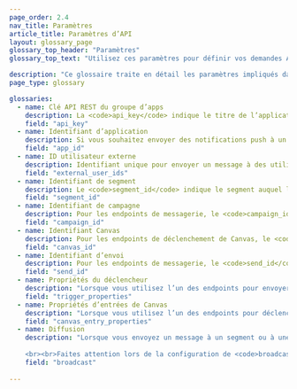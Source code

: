 ```yaml
---
page_order: 2.4
nav_title: Paramètres
article_title: Paramètres d’API
layout: glossary_page
glossary_top_header: "Paramètres"
glossary_top_text: "Utilisez ces paramètres pour définir vos demandes API. Les paramètres dont vous avez besoin soient affichés sous les endpoints, mais cette liste exhaustive vous donnera plus d’informations sur leurs nuances et autres spécifications."

description: "Ce glossaire traite en détail les paramètres impliqués dans la réalisation des demandes API." 
page_type: glossary

glossaries:
  - name: Clé API REST du groupe d’apps
    description: La <code>api_key</code> indique le titre de l’application avec laquelle les données de cette demande sont associées et authentifie le demandeur comme quelqu’un qui est autorisé à envoyer des messages à l’application. Elle doit être incluse dans chaque demande comme en-tête d’autorisation HTTP. Elle se trouve dans la section <strong>Developer Console (Console du développeur)</strong> du tableau de bord de Braze.
    field: "api_key"
  - name: Identifiant d’application
    description: Si vous souhaitez envoyer des notifications push à un ensemble de jetons de périphérique (plutôt qu’à des utilisateurs), vous devez indiquer au nom de quelle application spécifique vous envoyez le message. Dans ce cas, vous fournirez l’identifiant d’application approprié dans un objet de jeton. Elle se trouve dans la section <strong>Developer Console (Console du développeur)</strong> du tableau de bord de Braze.
    field: "app_id"
  - name: ID utilisateur externe
    description: Identifiant unique pour envoyer un message à des utilisateurs spécifiques. Cet identifiant doit être identique à celui que vous avez défini dans le SDK Braze. Pour l’envoi du message, vous ne pouvez cibler que les utilisateurs qui ont déjà été identifiés via le SDK ou l’API utilisateur. Un maximum de 50 ID utilisateur externes est autorisé par demande. <br> <br> Pour les endpoints de déclenchement de campagne, si vous fournissez ce champ, les critères seront superposés avec les segments de la campagne et seuls les utilisateurs qui figurent dans la liste des ID d’utilisateur externe et le segment de la campagne recevront le message.
    field: "external_user_ids"
  - name: Identifiant de segment
    description: Le <code>segment_id</code> indique le segment auquel le message doit être envoyé. Vous trouverez l’identifiant de segment de chacun des segments que vous avez créés dans la section <strong>Developer Console (Console du développeur)</strong> du tableau de bord de Braze. <br> <br> Pour les endpoints de message, si vous fournissez un identifiant de segment et une liste d’ID d’utilisateur externe dans une demande de messagerie unique, les critères seront superposés et seuls les utilisateurs qui se trouvent dans la liste des ID d’utilisateur externe et dans le segment fourni recevront le message.
    field: "segment_id"
  - name: Identifiant de campagne
    description: Pour les endpoints de messagerie, le <code>campaign_id</code> indique la campagne API dans laquelle l’analyse d’un message doit être suivie. Vous trouverez l’identifiant de campagne de chacune des campagnes que vous avez créées dans la section <strong>Developer Console (Console du développeur)</strong> du tableau de bord de Braze. Si vous fournissez un identifiant de campagne dans le corps de la demande, vous devez indiquer <code>message_variation_id</code> dans chacun des objets de message affichant la variante représentée de votre campagne. <br> <br> Pour les endpoints de déclenchement de campagne, le <code>campaign_id</code> indique l’ID API de la campagne à déclencher. Ce champ est obligatoire pour toutes les demandes d’endpoint de déclenchement.
    field: "campaign_id"
  - name: Identifiant Canvas
    description: Pour les endpoints de déclenchement de Canvas, le <code>canvas_id</code> indique l’identifiant du Canvas à déclencher ou à planifier. Ce champ est obligatoire pour toutes les demandes d’endpoint de déclenchement.
    field: "canvas_id"
  - name: Identifiant d’envoi
    description: Pour les endpoints de messagerie, le <code>send_id</code> indique la campagne API dans laquelle l’analyse d’un message doit être suivie. L’<code>send_id</code> vous permet de récupérer des analyses pour une instance spécifique d’une campagne envoyée via l’endpoint <code>sends/data_series</code>. Les API et campagnes déclenchées par API qui sont envoyées en tant que diffusion génèrent automatiquement un identifiant d’envoi si un identifiant d’envoi n’est pas fourni. <br> <br> Si vous souhaitez spécifier votre propre <code>send_id</code>, vous devrez d’abord en créer un via l’endpoint <code>sends/id/create</code>. L’<code>send_id</code> doit comporter tous les caractères ASCII et au maximum 64 caractères.  Vous pouvez réutiliser un identifiant d’envoi sur plusieurs envois de la même campagne si vous souhaitez regrouper les analyses de ces envois. <br> <br> Notez que le suivi <code>send_id</code> n’est pas disponible pour les e-mails envoyés via Mailjet. <br> <br> Les conversions de campagne sont attribuées au dernier <code>send_id</code> suivi que l’utilisateur a reçu dans le cadre de cette campagne, à moins que le dernier envoi qu’il ait reçu n’ait pas été suivi.
    field: "send_id"
  - name: Propriétés du déclencheur
    description: "Lorsque vous utilisez l’un des endpoints pour envoyer une campagne avec une livraison déclenchée par API, vous pouvez fournir un mappage de clés et des valeurs pour personnaliser votre message. Si vous faites une demande API qui contient un objet dans <code>\"trigger_properties\"</code>, les valeurs de cet objet peuvent alors être référencées dans votre modèle de message sous l’espace de nom <code>api_trigger_properties</code>. <br> <br> Par exemple, une requête avec <code>\"trigger_properties\" : {\"product_name\" : \"shoes\", \"product_price\" : 79.99}</code> pourrait inclure le terme \" chaussures \" à un message en ajoutant <code>{{api_trigger_properties.${product_name}}}</code>."
    field: "trigger_properties"
  - name: Propriétés d’entrées de Canvas
    description: "Lorsque vous utilisez l’un des endpoints pour déclencher ou programmer un Canvas via l’API, vous pouvez fournir une carte des clés et des valeurs pour personnaliser les messages envoyés dès les premières étapes de votre Canvas, dans l’espace de nom <code>\"canvas_entry_properties\"</code>. <br> <br> Par exemple, une requête avec <code>\"canvas_entry_properties\" : {\"product_name\" : \"shoes\", \"product_price\" : 79.99}</code> pourrait inclure le terme \" chaussures \" à un message en ajoutant <code>{{canvas_entry_properties.${product_name}}}</code>."
    field: "canvas_entry_properties"
  - name: Diffusion
    description: "Lorsque vous envoyez un message à un segment ou à une audience de campagne à l’aide d’un endpoint API, Braze vous demande de définir explicitement si votre message est une \"diffusion\" à un grand groupe d’utilisateurs en ajoutant un boolean <code>broadcast</code> dans l’appel d’API. C’est-à-dire que si vous souhaitez envoyer un message API à l’ensemble du segment qu’une campagne ou Canvas cible, vous devrez inclure <code>broadcast: true</code> dans votre appel d’API. <br><br>La diffusion est un champ obligatoire et la valeur par défaut définie par Braze lorsqu’une campagne ou Canvas est lancé(e) avec le paramètre <code>broadcast: false</code>. Vous ne pouvez pas avoir <code>broadcast: true</code> et une liste <code>recipients</code> spécifiée en même temps. Si l’indicateur <code>broadcast</code> est défini sur Vrai et une liste explicite de destinataires est fournie, l’endpoint de l’API renvoie une erreur. De même, inclure <code>broadcast: false</code> et ne pas fournir de liste de destinataires renvoie une erreur. 
    
    <br><br>Faites attention lors de la configuration de <code>broadcast: true</code> car en configurant involontairement cet indicateur, vous pourriez envoyer votre campagne ou Canvas à une audience plus importante que prévue. L’indicateur <code>broadcast</code> est requis pour vous protéger contre les envois accidentels à de grands groupes d’utilisateurs."
    field: "broadcast"
    
---
```

